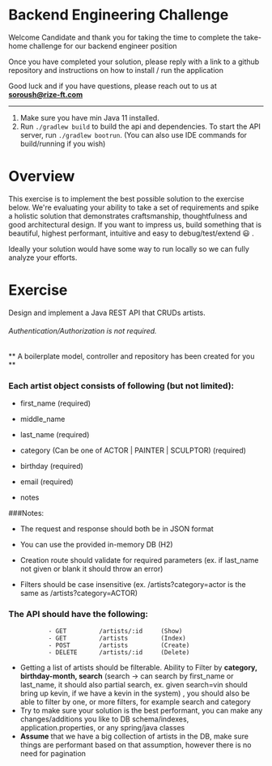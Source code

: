 # Backend Engineering Challenge

Welcome Candidate and thank you for taking the time to complete the take-home challenge for our backend engineer position

Once you have completed your solution, please reply with a link to a github repository and instructions on how to install / run the application

Good luck and if you have questions, please reach out to us at **soroush@rize-ft.com**

---

1) Make sure you have min Java 11 installed.
2) Run `./gradlew build` to build the api and dependencies. To start the API server, run `./gradlew bootrun`. (You can also use IDE commands for build/running if you wish)

# Overview
This exercise is to implement the best possible solution to the exercise below.
We're evaluating your ability to take a set of requirements and spike a holistic solution that
demonstrates craftsmanship, thoughtfulness and good architectural
design. If you want to impress us, build something that is beautiful,
highest performant, intuitive and easy to debug/test/extend 😃 .


Ideally your solution would have some way to run locally so we can fully analyze your efforts.

# Exercise
Design and implement a Java REST API that CRUDs artists.
###### Authentication/Authorization is not required.

** A boilerplate model, controller and repository has been created for you **


### Each artist object consists of following (but not limited):

- first_name (required)

- middle_name

- last_name (required)

- category (Can be one of ACTOR | PAINTER | SCULPTOR) (required)

- birthday (required)

- email (required)

- notes


###Notes:

- The request and response should both be in JSON format

- You can use the provided in-memory DB (H2)

- Creation route should validate for required parameters (ex. if last_name not given or blank it should throw an error)

- Filters should be case insensitive (ex. /artists?category=actor is the same as /artists?category=ACTOR)


### The API should have the following:

               - GET         /artists/:id     (Show)
               - GET         /artists         (Index)
               - POST        /artists         (Create)
               - DELETE      /artists/:id     (Delete)
- Getting a list of artists should be filterable. Ability to Filter by **category, birthday-month, search** (search -> can search by first_name or last_name, it should also partial search, ex. given search=vin should bring up kevin, if we have a kevin in the system) , you should also be able to filter by one, or more filters, for example search and category
- Try to make sure your solution is the best performant, you can make any changes/additions you like to DB schema/indexes, application.properties, or any spring/java classes
- **Assume** that we have a big collection of artists in the DB, make sure things are performant based on that assumption, however there is no need for pagination